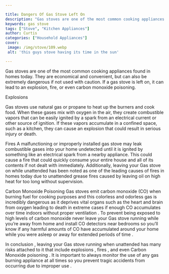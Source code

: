 ```yaml
---

title: Dangers Of Gas Stove Left On
description: "Gas stoves are one of the most common cooking appliances found in homes today. They are economical and convenient, but can also be...see more"
keywords: gas stove
tags: ["Stove", "Kitchen Appliances"]
author: Curtis
categories: ["Household Appliances"]
cover: 
 image: /img/stove/109.webp
 alt: 'this guys stove having its time in the sun'

---
```


Gas stoves are one of the most common cooking appliances found in homes today. They are economical and convenient, but can also be extremely dangerous if not used with caution. If a gas stove is left on, it can lead to an explosion, fire, or even carbon monoxide poisoning.

Explosions

Gas stoves use natural gas or propane to heat up the burners and cook food. When these gases mix with oxygen in the air, they create combustible vapors that can be easily ignited by a spark from an electrical current or other source of ignition. If these vapors accumulate in a confined space, such as a kitchen, they can cause an explosion that could result in serious injury or death. 

Fires 
A malfunctioning or improperly installed gas stove may leak combustible gases into your home undetected until it is ignited by something like an electrical spark from a nearby appliance. This could cause a fire that could quickly consume your entire house and all of its contents if not dealt with immediately. Additionally, leaving your Gas stove on while unattended has been noted as one of the leading causes of fires in homes today due to unattended grease fires caused by leaving oil on high heat for too long without supervision. 

Carbon Monoxide Poisoning 
Gas stoves emit carbon monoxide (CO) when burning fuel for cooking purposes and this colorless and odorless gas is incredibly dangerous as it deprives vital organs such as the heart and brain from oxygen leading to death in extreme cases if enough CO accumulates over time indoors without proper ventilation . To prevent being exposed to high levels of carbon monoxide never leave your Gas stove running while you’re away from home and install CO detectors near bedrooms so you’ll know if any harmful amounts of CO have accumulated around your home while you were asleep or away for extended periods of time . 

 In conclusion , leaving your Gas stove running when unattended has many risks attached to it that include explosions , fires , and even Carbon Monoxide poisoning . It is important to always monitor the use of any gas burning appliance at all times so you prevent tragic accidents from occurring due to improper use .
